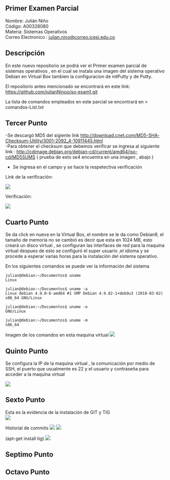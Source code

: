  

## Primer Examen Parcial 

 Nombre: Julián Niño  
 Código: A00328080  
 Materia: Sistemas Operativos  
 Correo Electronico : julian.nino@correo.icesi.edu.co


 ## Descripción 

En este nuevo repositorio se podrá ver el Primer examen parcial de sistemas operativos , en el cual se instala una imagen del sistema operativo  Debian en Virtual Box tambien la configuracion de mtPutty y de Putty.  

El repositorio antes mencionado se encontrará en este link: https://github.com/julianNinoo/so-exam1.git  

La lista de comandos empleados en este parcial se encontrará en  > comandos-List.txt

 
## Tercer Punto

-Se descargó MD5 del sigiente link http://download.cnet.com/MD5-SHA-Checksum-Utility/3001-2092_4-10911445.html  
-Para obtener el checksum que debemos verificar se ingresa al siguiente link : http://cdimage.debian.org/debian-cd/current/amd64/iso-cd/MD5SUMS ( prueba de esto se4 encuentra en una imagen , abajo ) 
- Se ingresa en el campo  y se hace la respetectiva verificación 

Link de la verificación:  



![](Imagenes/Descarga2.png)  


Verificación:   

![](Imagenes/Descarga1.png)  


## Cuarto Punto 
Se da click en nueva en la Virtual Box, el nombre  se le da como Debian9, el tamaño de memoria no se cambió es decir que esta en 1024 MB, esto creará un disco virtual , se configuran las interfaces de red para la maquina virtual despues de esto se configuró el super usuario ,el idioma y se procede a esperar varias horas para la instalación del sistema operativo.  

En los siguientes comandos se puede ver la información del sistema 


``` 
julian@debian:~/Documentos$ uname
Linux
```
```
julian@debian:~/Documentos$ uname -a
Linux debian 4.9.0-6-amd64 #1 SMP Debian 4.9.82-1+deb9u3 (2018-03-02) x86_64 GNU/Linux
```
```
julian@debian:~/Documentos$ uname -o
GNU/Linux
```
```
julian@debian:~/Documentos$ uname -m
x86_64
```
Imagen de los comandos en esta maquina virtual
![](Imagenes/Descarga3.png) 

 ## Quinto Punto
 
 Se configura la IP de la maquina virtual , la comunicación por medio de SSH, el puerto que usualmente es 22 y el usuario y contraseña para acceder a la maquina virtual 
 
![](Imagenes/Descarga4.png) 

## Sexto Punto

Esta es la evidencia de la instalación de GIT y TIG  
![](Imagenes/Descarga7.png) 


Historial de commits
![](Imagenes/Descarga5.png) 
![](Imagenes/Descarga6.png) 


(apt-get install tig)
![](Imagenes/Descarga8.png) 


## Septimo Punto


## Octavo Punto 


